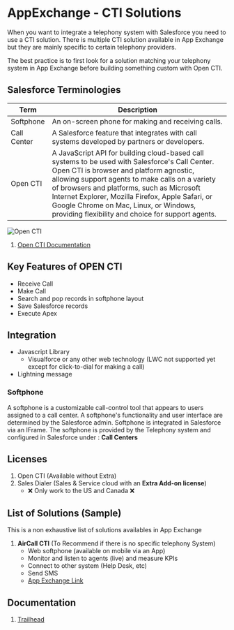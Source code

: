 # AppExchange - CTI Solutions
When you want to integrate a telephony system with Salesforce you need to use a CTI solution.
There is multiple CTI solution available in App Exchange but they are mainly specific to certain telephony providers.

The best practice is to first look for a solution matching your telephony system in App Exchange before building something custom with Open CTI.

## Salesforce Terminologies
| Term | Description|
|--|--|
| Softphone| An on-screen phone for making and receiving calls.|
| Call Center| A Salesforce feature that integrates with call systems developed by partners or developers.|
| Open CTI| A JavaScript API for building cloud-based call systems to be used with Salesforce's Call Center. Open CTI is browser and platform agnostic, allowing support agents to make calls on a variety of browsers and platforms, such as Microsoft Internet Explorer, Mozilla Firefox, Apple Safari, or Google Chrome on Mac, Linux, or Windows, providing flexibility and choice for support agents.|



![Open CTI](../Images/CTI-1.png)


1. [Open CTI Documentation](https://developer.salesforce.com/docs/atlas.en-us.api_cti.meta/api_cti/sforce_api_cti_intro.htm)

## Key Features of OPEN CTI
- Receive Call
- Make Call
- Search and pop records in softphone layout
- Save Salesforce records
- Execute Apex

## Integration
 - Javascript Library 
    - Visualforce or any other web technology (LWC not supported yet except for click-to-dial for making a call)
 - Lightning message
 
### Softphone
A softphone is a customizable call-control tool that appears to users assigned to a call center. A softphone's functionality and user interface are determined by the Salesforce admin.
Softphone is integrated in Salesforce via an IFrame. The softphone is provided by the Telephony system and configured in Salesforce under : **Call Centers**



## Licenses
1. Open CTI (Available without Extra)
2. Sales Dialer (Sales & Service cloud with an **Extra Add-on license**)
    - ❌ Only work to the US and Canada ❌

## List of Solutions (Sample)
This is a non exhaustive list of solutions availables in App Exchange

1. **AirCall CTI** (To Recommend if there is no specific telephony System)
    - Web softphone (available on mobile via an App)
    - Monitor and listen to agents (live) and  measure KPIs
    - Connect to other system (Help Desk, etc)
    - Send SMS
    - [App Exchange Link](https://appexchange.salesforce.com/appxListingDetail?listingId=a0N3A00000EFnzwUAD)


## Documentation

1. [Trailhead](https://trailhead.salesforce.com/content/learn/modules/service_call)